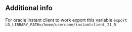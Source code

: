 
## Additional info
For oracle instant client to work export this variable
`export LD_LIBRARY_PATH=/home/username/instantclient_21_5`

